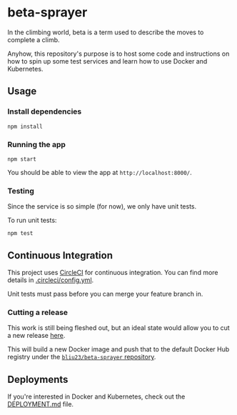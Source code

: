 # beta-sprayer
In the climbing world, beta is a term used to describe the moves to complete a climb.

Anyhow, this repository's purpose is to host some code and instructions on how to spin up some test services and learn how to use Docker and Kubernetes.

## Usage

### Install dependencies
```
npm install
```

### Running the app
```
npm start
```

You should be able to view the app at `http://localhost:8000/`.

### Testing
Since the service is so simple (for now), we only have unit tests.

To run unit tests:
```
npm test
```

## Continuous Integration
This project uses [CircleCI](https://circleci.com/gh/bliu23/beta-sprayer) for continuous integration. You can find more details in [.circleci/config.yml](.circleci/config.yml).

Unit tests must pass before you can merge your feature branch in.

### Cutting a release
This work is still being fleshed out, but an ideal state would allow you to cut a new release [here](https://github.com/bliu23/beta-sprayer/releases/new). 

This will build a new Docker image and push that to the default Docker Hub registry under the [`bliu23/beta-sprayer` repository](https://cloud.docker.com/repository/docker/bliu23/beta-sprayer).

## Deployments
If you're interested in Docker and Kubernetes, check out the [DEPLOYMENT.md](./DEPLOYMENT.md) file.

